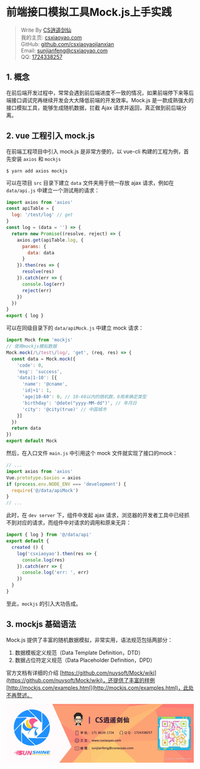 # 前端接口模拟工具Mock.js上手实践

> Write By [CS逍遥剑仙](http://home.ustc.edu.cn/~cssjf/)   
> 我的主页: [csxiaoyao.com](https://csxiaoyao.com)   
> GitHub: [github.com/csxiaoyaojianxian](https://github.com/csxiaoyaojianxian)   
> Email: [sunjianfeng@csxiaoyao.com](mailto:sunjianfeng@csxiaoyao.com)  
> QQ: [1724338257](http://wpa.qq.com/msgrd?uin=1724338257&site=qq&menu=yes)

## 1. 概念

在前后端开发过程中，常常会遇到前后端进度不一致的情况，如果前端停下来等后端接口调试完再继续开发会大大降低前端的开发效率。Mock.js 是一款成熟强大的接口模拟工具，能够生成随机数据，拦截 Ajax 请求并返回，真正做到前后端分离。

## 2. vue 工程引入 mock.js

在前端工程项目中引入 mock.js 是非常方便的，以 vue-cli 构建的工程为例，首先安装 `axios` 和 `mockjs`

```Shell
$ yarn add axios mockjs
```

可以在项目 `src` 目录下建立 `data` 文件夹用于统一存放 ajax 请求，例如在 `data/api.js` 中建立一个测试用的请求：

```javascript
import axios from 'axios'
const apiTable = {
  log: '/test/log' // get
}
const log = (data = '') => {
  return new Promise((resolve, reject) => {
    axios.get(apiTable.log, {
      params: {
        data: data
      }
    }).then(res => {
      resolve(res)
    }).catch(err => {
      console.log(err)
      reject(err)
    })
  })
}
export { log }
```

可以在同级目录下的 `data/apiMock.js` 中建立 mock 请求：

```javascript
import Mock from 'mockjs'
// 使用mockjs模拟数据
Mock.mock(/\/test\/log/, 'get', (req, res) => {
  const data = Mock.mock({
    'code': 0,
    'msg': 'success',
    'data|1-10': [{
      'name': '@cname',
      'id|+1': 1,
      'age|10-60': 0, // 10-60以内的随机数，0用来确定类型
      'birthday': '@date("yyyy-MM-dd")', // 年月日
      'city': '@city(true)' // 中国城市
    }]
  })
  return data
})
export default Mock
```

然后，在入口文件 `main.js` 中引用这个 mock 文件就实现了接口的mock：

```javascript
// ...
import axios from 'axios'
Vue.prototype.$axios = axios
if (process.env.NODE_ENV === 'development') {
  require('@/data/apiMock')
}
// ...
```

此时，在 `dev server` 下，组件中发起 ajax 请求，浏览器的开发者工具中已经抓不到对应的请求，而组件中对请求的调用和原来无异：

```javascript
import { log } from '@/data/api'
export default {
  created () {
    log('csxiaoyao').then(res => {
      console.log(res)
    }).catch(err => {
      console.log('err: ', err)
    })
  }
}
```

至此，`mockjs` 的引入大功告成。

## 3. mockjs 基础语法

Mock.js 提供了丰富的随机数据模拟，非常实用，语法规范包括两部分：

1. 数据模板定义规范（Data Template Definition，DTD）
2. 数据占位符定义规范（Data Placeholder Definition，DPD）

官方文档有详细的介绍 [https://github.com/nuysoft/Mock/wiki](https://github.com/nuysoft/Mock/wiki)，还提供了丰富的样例 [http://mockjs.com/examples.html](http://mockjs.com/examples.html)，此处不再赘述。


![sign](https://raw.githubusercontent.com/csxiaoyaojianxian/ImageHosting/master/img/sign.jpg)